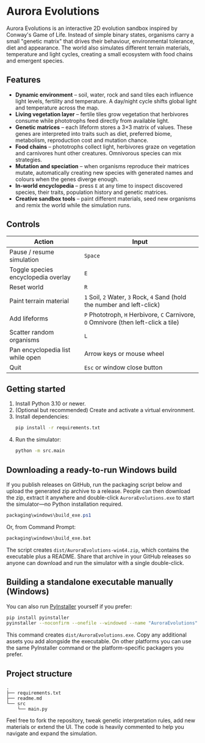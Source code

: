 # Aurora Evolutions

Aurora Evolutions is an interactive 2D evolution sandbox inspired by Conway's Game of Life. Instead of simple binary states, organisms carry a small "genetic matrix" that drives their behaviour, environmental tolerance, diet and appearance. The world also simulates different terrain materials, temperature and light cycles, creating a small ecosystem with food chains and emergent species.

## Features

- **Dynamic environment** – soil, water, rock and sand tiles each influence light levels, fertility and temperature. A day/night cycle shifts global light and temperature across the map.
- **Living vegetation layer** – fertile tiles grow vegetation that herbivores consume while phototrophs feed directly from available light.
- **Genetic matrices** – each lifeform stores a 3×3 matrix of values. These genes are interpreted into traits such as diet, preferred biome, metabolism, reproduction cost and mutation chance.
- **Food chains** – phototrophs collect light, herbivores graze on vegetation and carnivores hunt other creatures. Omnivorous species can mix strategies.
- **Mutation and speciation** – when organisms reproduce their matrices mutate, automatically creating new species with generated names and colours when the genes diverge enough.
- **In-world encyclopedia** – press `E` at any time to inspect discovered species, their traits, population history and genetic matrices.
- **Creative sandbox tools** – paint different materials, seed new organisms and remix the world while the simulation runs.

## Controls

| Action | Input |
| --- | --- |
| Pause / resume simulation | `Space`
| Toggle species encyclopedia overlay | `E`
| Reset world | `R`
| Paint terrain material | `1` Soil, `2` Water, `3` Rock, `4` Sand (hold the number and left-click)
| Add lifeforms | `P` Phototroph, `H` Herbivore, `C` Carnivore, `O` Omnivore (then left-click a tile)
| Scatter random organisms | `L`
| Pan encyclopedia list while open | Arrow keys or mouse wheel |
| Quit | `Esc` or window close button |

## Getting started

1. Install Python 3.10 or newer.
2. (Optional but recommended) Create and activate a virtual environment.
3. Install dependencies:
   ```bash
   pip install -r requirements.txt
   ```
4. Run the simulator:
   ```bash
   python -m src.main
   ```

## Downloading a ready-to-run Windows build

If you publish releases on GitHub, run the packaging script below and upload the generated zip archive to a release. People can then download the zip, extract it anywhere and double-click `AuroraEvolutions.exe` to start the simulator—no Python installation required.

```powershell
packaging\windows\build_exe.ps1
```

Or, from Command Prompt:

```bat
packaging\windows\build_exe.bat
```

The script creates `dist/AuroraEvolutions-win64.zip`, which contains the executable plus a README. Share that archive in your GitHub releases so anyone can download and run the simulator with a single double-click.

## Building a standalone executable manually (Windows)

You can also run [PyInstaller](https://pyinstaller.org/) yourself if you prefer:

```bash
pip install pyinstaller
pyinstaller --noconfirm --onefile --windowed --name "AuroraEvolutions" src/main.py
```

This command creates `dist/AuroraEvolutions.exe`. Copy any additional assets you add alongside the executable. On other platforms you can use the same PyInstaller command or the platform-specific packagers you prefer.

## Project structure

```
.
├── requirements.txt
├── readme.md
└── src
    └── main.py
```

Feel free to fork the repository, tweak genetic interpretation rules, add new materials or extend the UI. The code is heavily commented to help you navigate and expand the simulation.
